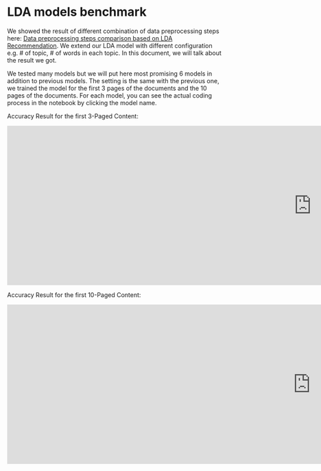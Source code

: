 # LDA models benchmark
We showed the result of different combination of data preprocessing steps here: <a href="https://tum-idp-ws-20.github.io/doc/milestone-1-datapreprocessing-steps-comparison-based-on-LDA">Data preprocessing steps comparison based on LDA Recommendation</a>. We extend our LDA model with different configuration e.g. # of topic, # of words in each topic. In this document, we will talk about the result we got.

We tested many models but we will put here most promising 6 models in addition to previous models. The setting is the same with the previous one, we trained the model for the first 3 pages of the documents and the 10 pages of the documents. For each model, you can see the actual coding process in the notebook by clicking the model name.

Accuracy Result for the first 3-Paged Content: <br />
<iframe width="1418" height="371" seamless frameborder="0" scrolling="no" src="https://docs.google.com/spreadsheets/d/e/2PACX-1vR0rPzUe7zfBQuYbePWyJKLhTMvT-H1YflTGvATG4a8PiNISrN8ax_ULzY9QJRG0dyJcAR9GtEXXKu8/pubchart?oid=1926428683&amp;format=interactive"></iframe>

Accuracy Result for the first 10-Paged Content: <br />
<iframe width="1413" height="371" seamless frameborder="0" scrolling="no" src="https://docs.google.com/spreadsheets/d/e/2PACX-1vR0rPzUe7zfBQuYbePWyJKLhTMvT-H1YflTGvATG4a8PiNISrN8ax_ULzY9QJRG0dyJcAR9GtEXXKu8/pubchart?oid=713988106&amp;format=interactive"></iframe>
